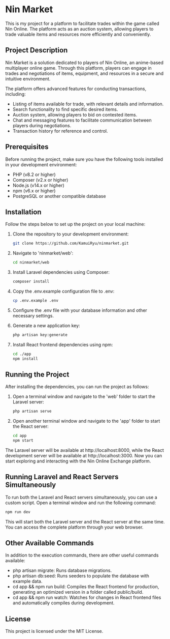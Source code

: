 # Nin Market

This is my project for a platform to facilitate trades within the game called Nin Online. The platform acts as an auction system, allowing players to trade valuable items and resources more efficiently and conveniently.

## Project Description

Nin Market is a solution dedicated to players of Nin Online, an anime-based multiplayer online game. Through this platform, players can engage in trades and negotiations of items, equipment, and resources in a secure and intuitive environment.

The platform offers advanced features for conducting transactions, including:

- Listing of items available for trade, with relevant details and information.
- Search functionality to find specific desired items.
- Auction system, allowing players to bid on contested items.
- Chat and messaging features to facilitate communication between players during negotiations.
- Transaction history for reference and control.

## Prerequisites

Before running the project, make sure you have the following tools installed in your development environment:

- PHP (v8.2 or higher)
- Composer (v2.x or higher)
- Node.js (v14.x or higher)
- npm (v6.x or higher)
- PostgreSQL or another compatible database

## Installation

Follow the steps below to set up the project on your local machine:

1. Clone the repository to your development environment:

   ```bash
   git clone https://github.com/KamuiRyu/ninmarket.git
   ```

2. Navigate to 'ninmarket/web':

   ```bash
   cd ninmarket/web
   ```

3. Install Laravel dependencies using Composer:

   ```bash
   composer install
   ```

4. Copy the .env.example configuration file to .env:

   ```bash
   cp .env.example .env
   ```

5. Configure the .env file with your database information and other necessary settings.

6. Generate a new application key:

   ```bash
   php artisan key:generate
   ```

7. Install React frontend dependencies using npm:

   ```bash
   cd ./app
   npm install
   ```

## Running the Project

After installing the dependencies, you can run the project as follows:

1. Open a terminal window and navigate to the 'web' folder to start the Laravel server:

   ```bash
   php artisan serve
   ```

2. Open another terminal window and navigate to the 'app' folder to start the React server:

   ```bash
   cd app
   npm start
   ```

The Laravel server will be available at http://localhost:8000, while the React development server will be available at http://localhost:3000. Now you can start exploring and interacting with the Nin Online Exchange platform.

## Running Laravel and React Servers Simultaneously

To run both the Laravel and React servers simultaneously, you can use a custom script. Open a terminal window and run the following command:

   ```bash
   npm run dev
   ```

This will start both the Laravel server and the React server at the same time. You can access the complete platform through your web browser.

## Other Available Commands

In addition to the execution commands, there are other useful commands available:

- php artisan migrate: Runs database migrations.
- php artisan db:seed: Runs seeders to populate the database with example data.
- cd app && npm run build: Compiles the React frontend for production, generating an optimized version in a folder called public/build.
- cd app && npm run watch: Watches for changes in React frontend files and automatically compiles during development.

## License

This project is licensed under the MIT License.
